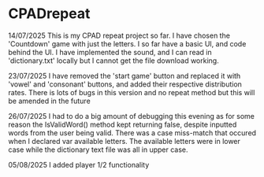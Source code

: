 # CPADrepeat
14/07/2025
This is my CPAD repeat project so far. I have chosen the 'Countdown' game with just the letters. I so far have a basic UI, and code behind the UI. I have implemented the sound, and I can read in 'dictionary.txt' locally but I cannot get the file download working.

23/07/2025
I have removed the 'start game' button and replaced it with 'vowel' and 'consonant' buttons, and added their respective distribution rates. There is lots of bugs in this version and no repeat method but this will be amended in the future

26/07/2025
I had to do a big amount of debugging this evening as for some reason the IsValidWord() method kept returning false, despite inputted words from the user being valid. There was a case miss-match that occured when I declared var available letters. The available letters were in lower case while the dictionary text file was all in upper case.

05/08/2025
I added player 1/2 functionality
